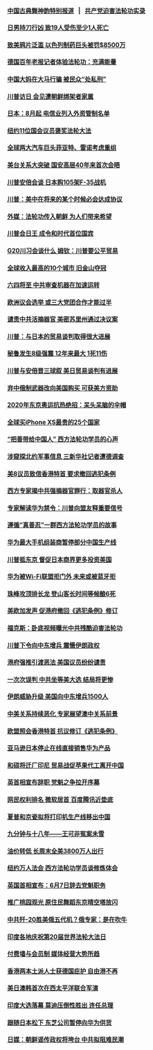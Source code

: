 #### [中国古典舞神韵特别报道](shenyun.md?t=05280732) &nbsp;&nbsp;|&nbsp;&nbsp; [共产党迫害法轮功实录](https://github.com/gfw-breaker/mh-news/)  

#### [日男持刀行凶 致19人受伤至少1人死亡](../pages/nsc418/n11284181.md?t=05280732) 

#### [致美鸦片泛滥 以色列制药巨头被罚$8500万](../pages/nsc418/n11284026.md?t=05280732) 

#### [德国百年老报记者体验法轮功：充满能量](../pages/nsc418/n11283943.md?t=05280732) 

#### [中国大妈在大马行骗 被民众“处私刑”](../pages/nsc418/n11283734.md?t=05280732) 

#### [川普访日 会见遭朝鲜绑架者家属](../pages/nsc418/n11283446.md?t=05280732) 

#### [日本：8月起 电信业列入外资管制名单](../pages/nsc418/n11283431.md?t=05280732) 

#### [纽约11位国会议员褒奖法轮大法](../pages/nsc418/n11282738.md?t=05280732) 

#### [全球两大汽车巨头菲亚特、雷诺考虑重组](../pages/nsc418/n11283007.md?t=05280732) 

#### [美台关系大突破 国安高层40年来首次会晤](../pages/nsc418/n11282904.md?t=05280732) 

#### [川普安倍会谈 日本购105架F-35战机](../pages/nsc418/n11282718.md?t=05280732) 

#### [川普：美中在将来的某个时候必会达成协议](../pages/nsc418/n11282476.md?t=05280732) 

#### [外媒：法轮功传入朝鲜 为人们带来希望](../pages/nsc418/n11282163.md?t=05280732) 

#### [川普会日王 成令和时代首位国宾](../pages/nsc418/n11281702.md?t=05280732) 

#### [G20川习会谈什么 姆钦：川普要公平贸易](../pages/nsc418/n11281278.md?t=05280732) 

#### [全球收入最高的10个城市 旧金山夺冠](../pages/nsc418/n11273573.md?t=05280732) 

#### [六四将至 中共审查机器在加速运转](../pages/nsc418/n11280939.md?t=05280732) 

#### [欧洲议会选举 或三大党团合作才能过半](../pages/nsc418/n11280826.md?t=05280732) 

#### [谴责中共活摘器官 美密苏里州通过决议案](../pages/nsc418/n11280869.md?t=05280732) 

#### [川普：与日本的贸易谈判取得很大进展](../pages/nsc418/n11280779.md?t=05280732) 

#### [秘鲁发生8级强震 12年来最大 1死11伤](../pages/nsc418/n11280793.md?t=05280732) 

#### [川普与安倍晋三球叙 美日贸易谈判有进展](../pages/nsc418/n11280520.md?t=05280732) 

#### [弃中俄制武器改向美国购买 可获美方资助](../pages/nsc418/n11280416.md?t=05280732) 

#### [2020年东京奥运抗热绝招：呆头呆脑的伞帽](../pages/nsc418/n11280339.md?t=05280732) 

#### [全球买iPhone XS最贵的25个国家](../pages/nsc418/n11276304.md?t=05280732) 

#### [“把善带给中国人” 西方法轮功学员的心声](../pages/nsc418/n11279510.md?t=05280732) 

#### [涉窥探北约军事信息 三新华社记者遭德调查](../pages/nsc418/n11280264.md?t=05280732) 

#### [美8议员致信香港特首 要求撤回逃犯条例](../pages/nsc418/n11280220.md?t=05280732) 

#### [西方专家揭中共强摘器官罪行：取器官杀人](../pages/nsc418/n11279521.md?t=05280732) 

#### [专家解读华为禁令：川普向盟友释重要信号](../pages/nsc418/n11279705.md?t=05280732) 

#### [遵循“真善忍”一群西方法轮功学员的故事](../pages/nsc418/n11277111.md?t=05280732) 

#### [华为最大手机组装商暂停部分中国生产线](../pages/nsc418/n11279669.md?t=05280732) 

#### [川普抵东京 督促日本商界更多投资美国](../pages/nsc418/n11279517.md?t=05280732) 

#### [华为被Wi-Fi联盟拒门外 未来或被蓝牙拒](../pages/nsc418/n11279389.md?t=05280732) 

#### [珠峰攻顶排长龙 登山客长时间等候酿6死](../pages/nsc418/n11278665.md?t=05280732) 

#### [美欧加发声 促港府撤回《逃犯条例》修订](../pages/nsc418/n11278616.md?t=05280732) 

#### [福克斯：卧底视频曝光中共残酷迫害法轮功](../pages/nsc418/n11278026.md?t=05280732) 

#### [川普下令向中东增兵 震慑伊朗政权](../pages/nsc418/n11278852.md?t=05280732) 

#### [港府强推引渡恶法 美国议员纷纷谴责](../pages/nsc418/n11278621.md?t=05280732) 

#### [一次次误判 中共坐等美大选 结局将更惨](../pages/nsc418/n11278525.md?t=05280732) 

#### [伊朗威胁升级 美国向中东增兵1500人](../pages/nsc418/n11278335.md?t=05280732) 

#### [中美关系持续恶化 专家展望澳中关系前景](../pages/nsc418/n11277940.md?t=05280732) 

#### [欧盟照会香港特首 抗议修订《逃犯条例》](../pages/nsc418/n11278410.md?t=05280732) 

#### [亚马逊日本停止在线直接销售华为产品](../pages/nsc418/n11278196.md?t=05280732) 

#### [和硕将迁厂印尼 贸易战促苹果代工离开中国](../pages/nsc418/n11277878.md?t=05280732) 

#### [英首相宣布辞职 党魁之争拉开序幕](../pages/nsc418/n11277856.md?t=05280732) 

#### [网民权利排名 微软居首 百度腾讯近垫底](../pages/nsc418/n11277875.md?t=05280732) 

#### [夏普和京瓷拟将打印机生产线移出中国](../pages/nsc418/n11277782.md?t=05280732) 

#### [九分钟与十八年――王可非冤案未雪](../pages/nsc418/n11277703.md?t=05280732) 

#### [油价转低 长周末全美3800万人出行](../pages/nsc418/n11277744.md?t=05280732) 

#### [纽约万人法会 西方法轮功学员谈修炼体会](../pages/nsc418/n11274848.md?t=05280732) 

#### [英国首相宣布：6月7日辞去党魁职务](../pages/nsc418/n11277280.md?t=05280732) 

#### [推广桃园观光 原住民舞蹈东京晴空塔放闪](../pages/nsc418/n11276806.md?t=05280732) 

#### [中共歼-20胜美俄五代机？俄专家：是在吹牛](../pages/nsc418/n11275750.md?t=05280732) 

#### [印度各地庆祝第20届世界法轮大法日](../pages/nsc418/n11275496.md?t=05280732) 

#### [付费墙与会员制 媒体经营大势所趋](../pages/nsc418/n11273769.md?t=05280732) 

#### [香港两本土派人士获德国庇护 自由港不再](../pages/nsc418/n11273685.md?t=05280732) 

#### [美日澳韩首次在西太平洋联合军演](../pages/nsc418/n11275307.md?t=05280732) 

#### [印度大选落幕 莫迪压倒性胜出 连任总理](../pages/nsc418/n11275261.md?t=05280732) 

#### [跟随日本松下 东芝公司暂停向华为供货](../pages/nsc418/n11274937.md?t=05280732) 

#### [日媒：朝鲜谣传政权将垮台 中共拟阻难民潮](../pages/nsc418/n11274639.md?t=05280732) 


